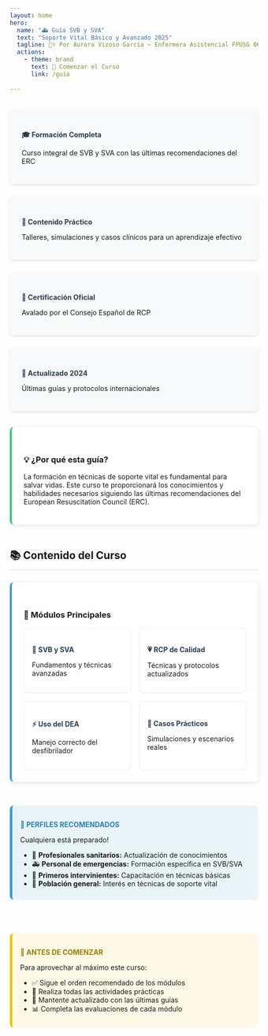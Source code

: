 ```yaml
---
layout: home
hero:
  name: "🚑 Guía SVB y SVA"
  text: "Soporte Vital Básico y Avanzado 2025"
  tagline: 👩‍⚕️ Por Aurora Vizoso García – Enfermera Asistencial FPUSG 061
  actions:
    - theme: brand
      text: 🎯 Comenzar el Curso
      link: /guia
      
---
```


<div class="grid-container">
  <div class="grid-item">
    <h4>🎓 Formación Completa</h4>
    <p>Curso integral de SVB y SVA con las últimas recomendaciones del ERC</p>
  </div>
  <div class="grid-item">
    <h4>🏥 Contenido Práctico</h4>
    <p>Talleres, simulaciones y casos clínicos para un aprendizaje efectivo</p>
  </div>
  <div class="grid-item">
    <h4>📜 Certificación Oficial</h4>
    <p>Avalado por el Consejo Español de RCP</p>
  </div>
  <div class="grid-item">
    <h4>🔄 Actualizado 2024</h4>
    <p>Últimas guías y protocolos internacionales</p>
  </div>
</div>

<div class="custom-card welcome-card">
  <h3>💡 ¿Por qué esta guía?</h3>
  <p>La formación en técnicas de soporte vital es fundamental para salvar vidas. Este curso te proporcionará los conocimientos y habilidades necesarios siguiendo las últimas recomendaciones del European Resuscitation Council (ERC).</p>
</div>

## 📚 Contenido del Curso

<div class="custom-card content-card">
  <h3>🎯 Módulos Principales</h3>
  <div class="content-grid">
    <div class="content-item">
      <h4>🚨 SVB y SVA</h4>
      <p>Fundamentos y técnicas avanzadas</p>
    </div>
    <div class="content-item">
      <h4>💗 RCP de Calidad</h4>
      <p>Técnicas y protocolos actualizados</p>
    </div>
    <div class="content-item">
      <h4>⚡ Uso del DEA</h4>
      <p>Manejo correcto del desfibrilador</p>
    </div>
    <div class="content-item">
      <h4>👥 Casos Prácticos</h4>
      <p>Simulaciones y escenarios reales</p>
    </div>
  </div>
</div>

<div class="two-column-container">
  <div class="column">
    <div class="custom-container info">
      <p class="custom-container-title">👥 PERFILES RECOMENDADOS</p>
      <p>Cualquiera está preparado!</p>
      <ul>
        <li>🏥 <strong>Profesionales sanitarios:</strong> Actualización de conocimientos</li>
        <li>🚑 <strong>Personal de emergencias:</strong> Formación específica en SVB/SVA</li>
        <li>👥 <strong>Primeros intervinientes:</strong> Capacitación en técnicas básicas</li>
        <li>🌟 <strong>Población general:</strong> Interés en técnicas de soporte vital</li>
      </ul>
    </div>
  </div>

  <div class="column">
    <div class="custom-container warning">
      <p class="custom-container-title">📢 ANTES DE COMENZAR</p>
      <p>Para aprovechar al máximo este curso:</p>
      <ul>
        <li>✅ Sigue el orden recomendado de los módulos</li>
        <li>📝 Realiza todas las actividades prácticas</li>
        <li>🔄 Mantente actualizado con las últimas guías</li>
        <li>📊 Completa las evaluaciones de cada módulo</li>
      </ul>
    </div>
  </div>
</div>

<style>
h1 {
  margin-bottom: 2.5rem;
  color: #2c3e50;
}

.grid-container {
  display: grid;
  grid-template-columns: repeat(auto-fit, minmax(250px, 1fr));
  gap: 1.5rem;
  margin: 2rem 0;
}

.grid-item {
  background: #f8f9fa;
  padding: 1.5rem;
  border-radius: 8px;
  box-shadow: 0 2px 4px rgba(0,0,0,0.1);
}

.content-grid {
  display: grid;
  grid-template-columns: repeat(auto-fit, minmax(200px, 1fr));
  gap: 1rem;
}

.content-item {
  background: #fff;
  padding: 1rem;
  border-radius: 8px;
  border: 1px solid #e9ecef;
}

.custom-card {
  background: #fff;
  padding: 1.5rem;
  border-radius: 8px;
  box-shadow: 0 2px 8px rgba(0,0,0,0.1);
  margin: 1.5rem 0;
}

.welcome-card {
  border-left: 4px solid #2ecc71;
}

.content-card {
  border-left: 4px solid #3498db;
}

.custom-container {
  padding: 1rem;
  border-radius: 8px;
  margin: 1.5rem 0;
}

.custom-container.info {
  background-color: #e8f4f8;
  border-left: 5px solid #3498db;
}

.custom-container.warning {
  background-color: #fef9e7;
  border-left: 5px solid #f1c40f;
}

.custom-container .custom-container-title {
  font-weight: bold;
  margin-bottom: 0.8rem;
}

.custom-container.info .custom-container-title {
  color: #2980b9;
}

.custom-container.warning .custom-container-title {
  color: #9a7d0a;
}

h2 {
  margin-top: 3rem;
  margin-bottom: 1.5rem;
  padding-bottom: 0.5rem;
  border-bottom: 2px solid #eaecef;
}

h3 {
  margin-top: 2rem;
  margin-bottom: 1rem;
}

h4 {
  color: #2c3e50;
  margin-bottom: 0.5rem;
}

ul {
  margin: 0.5rem 0;
}

.two-column-container {
  display: flex;
  flex-wrap: wrap;
  gap: 20px;
}

.column {
  flex: 1;
  min-width: 300px;
}

@media (max-width: 768px) {
  .two-column-container {
    flex-direction: column;
  }
}
</style>